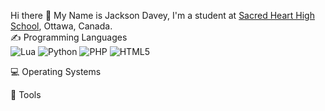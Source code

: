 Hi there 👋
My Name is Jackson Davey, I'm a student at <a href=https://shh.ocsb.ca/>Sacred Heart High School</a>, Ottawa, Canada.
<br>
✍ Programming Languages
<br>
![Lua](https://img.shields.io/badge/lua-%232C2D72.svg?style=for-the-badge&logo=lua&logoColor=white) ![Python](https://img.shields.io/badge/python-3670A0?style=for-the-badge&logo=python&logoColor=ffdd54) ![PHP](https://img.shields.io/badge/php-%23777BB4.svg?style=for-the-badge&logo=php&logoColor=white) ![HTML5](https://img.shields.io/badge/html5-%23E34F26.svg?style=for-the-badge&logo=html5&logoColor=white)

💻 Operating Systems
<br>


🔧 Tools
<br>
